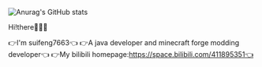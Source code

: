 ![Anurag's GitHub stats](https://github-readme-stats.vercel.app/api?username=suifeng333&show_icons=true&theme=merko)

Hi!there👋👋👋

👉I'm suifeng7663👈
👉A java developer and minecraft forge modding developer👈
👉My bilibili homepage:https://space.bilibili.com/411895351👈
